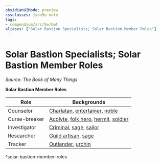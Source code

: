 ```yaml
---
obsidianUIMode: preview
cssclasses: json5e-note
tags:
- compendium/src/5e/bmt
aliases: ["Solar Bastion Specialists; Solar Bastion Member Roles"]
---
```

# Solar Bastion Specialists; Solar Bastion Member Roles
*Source: The Book of Many Things* 

**Solar Bastion Member Roles**

| Role | Backgrounds |
|------|-------------|
| Counselor | [Charlatan](5E2014官方资源/backgrounds/charlatan.md), [entertainer](5E2014官方资源/backgrounds/entertainer.md), [noble](5E2014官方资源/backgrounds/noble.md) |
| Curse-breaker | [Acolyte](5E2014官方资源/backgrounds/acolyte.md), [folk hero](5E2014官方资源/backgrounds/folk-hero.md), [hermit](5E2014官方资源/backgrounds/hermit.md), [soldier](5E2014官方资源/backgrounds/soldier.md) |
| Investigator | [Criminal](5E2014官方资源/backgrounds/criminal-spy-variant.md), [sage](5E2014官方资源/backgrounds/sage.md), [sailor](5E2014官方资源/backgrounds/sailor.md) |
| Researcher | [Guild artisan](5E2014官方资源/backgrounds/guild-artisan-guild-merchant-variant.md), [sage](5E2014官方资源/backgrounds/sage.md) |
| Tracker | [Outlander](5E2014官方资源/backgrounds/outlander.md), [urchin](5E2014官方资源/backgrounds/urchin.md) |
^solar-bastion-member-roles